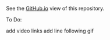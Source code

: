 See the [GitHub.io](https://jaz-jlh.github.io/portfolio.html) view of this repository.

To Do:

add video links
add line following gif

